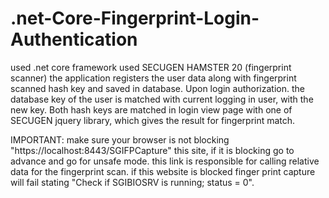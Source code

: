 # .net-Core-Fingerprint-Login-Authentication
 used .net core framework
 used SECUGEN HAMSTER 20 (fingerprint scanner)
 the application registers the user data along with fingerprint scanned hash key and saved in database.
 Upon login authorization. the database key of the user is matched with current logging in user, with the new key.
 Both hash keys are matched in login view page with one of SECUGEN jquery library, which gives the result  for fingerprint match.


IMPORTANT: make sure your browser is not blocking "https://localhost:8443/SGIFPCapture" this site, if it is blocking go to advance and go for unsafe mode. this link is responsible for calling relative data for the fingerprint scan. if this website is blocked finger print capture will fail stating "Check if SGIBIOSRV is running; status = 0".
